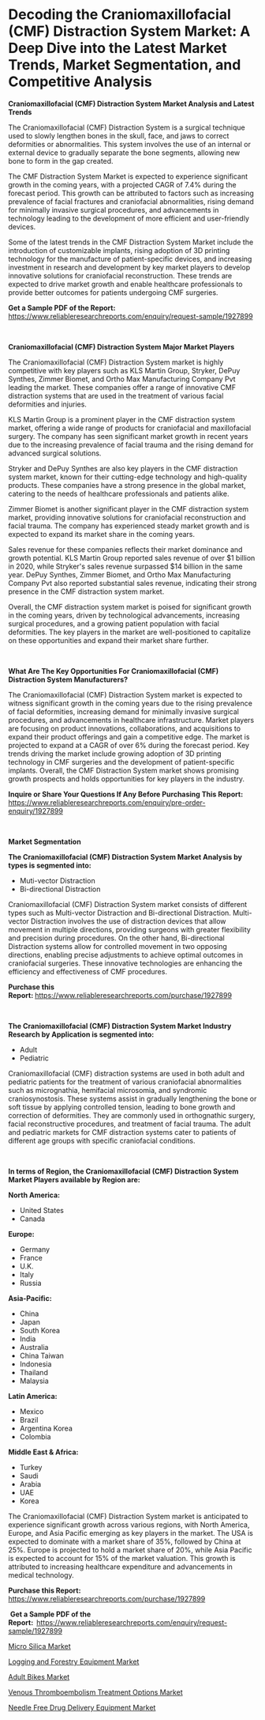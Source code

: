 <p><h1>Decoding the Craniomaxillofacial (CMF) Distraction System Market: A Deep Dive into the Latest Market Trends, Market Segmentation, and Competitive Analysis</h1></p><p><strong>Craniomaxillofacial (CMF) Distraction System Market Analysis and Latest Trends</strong></p>
<p><p>The Craniomaxillofacial (CMF) Distraction System is a surgical technique used to slowly lengthen bones in the skull, face, and jaws to correct deformities or abnormalities. This system involves the use of an internal or external device to gradually separate the bone segments, allowing new bone to form in the gap created.</p><p>The CMF Distraction System Market is expected to experience significant growth in the coming years, with a projected CAGR of 7.4% during the forecast period. This growth can be attributed to factors such as increasing prevalence of facial fractures and craniofacial abnormalities, rising demand for minimally invasive surgical procedures, and advancements in technology leading to the development of more efficient and user-friendly devices.</p><p>Some of the latest trends in the CMF Distraction System Market include the introduction of customizable implants, rising adoption of 3D printing technology for the manufacture of patient-specific devices, and increasing investment in research and development by key market players to develop innovative solutions for craniofacial reconstruction. These trends are expected to drive market growth and enable healthcare professionals to provide better outcomes for patients undergoing CMF surgeries.</p></p>
<p><strong>Get a Sample PDF of the Report:&nbsp;</strong> <a href="https://www.reliableresearchreports.com/enquiry/request-sample/1927899">https://www.reliableresearchreports.com/enquiry/request-sample/1927899</a></p>
<p>&nbsp;</p>
<p><strong>Craniomaxillofacial (CMF) Distraction System Major Market Players</strong></p>
<p><p>The Craniomaxillofacial (CMF) Distraction System market is highly competitive with key players such as KLS Martin Group, Stryker, DePuy Synthes, Zimmer Biomet, and Ortho Max Manufacturing Company Pvt leading the market. These companies offer a range of innovative CMF distraction systems that are used in the treatment of various facial deformities and injuries.</p><p>KLS Martin Group is a prominent player in the CMF distraction system market, offering a wide range of products for craniofacial and maxillofacial surgery. The company has seen significant market growth in recent years due to the increasing prevalence of facial trauma and the rising demand for advanced surgical solutions.</p><p>Stryker and DePuy Synthes are also key players in the CMF distraction system market, known for their cutting-edge technology and high-quality products. These companies have a strong presence in the global market, catering to the needs of healthcare professionals and patients alike.</p><p>Zimmer Biomet is another significant player in the CMF distraction system market, providing innovative solutions for craniofacial reconstruction and facial trauma. The company has experienced steady market growth and is expected to expand its market share in the coming years.</p><p>Sales revenue for these companies reflects their market dominance and growth potential. KLS Martin Group reported sales revenue of over $1 billion in 2020, while Stryker's sales revenue surpassed $14 billion in the same year. DePuy Synthes, Zimmer Biomet, and Ortho Max Manufacturing Company Pvt also reported substantial sales revenue, indicating their strong presence in the CMF distraction system market.</p><p>Overall, the CMF distraction system market is poised for significant growth in the coming years, driven by technological advancements, increasing surgical procedures, and a growing patient population with facial deformities. The key players in the market are well-positioned to capitalize on these opportunities and expand their market share further.</p></p>
<p>&nbsp;</p>
<p><strong>What Are The Key Opportunities For Craniomaxillofacial (CMF) Distraction System Manufacturers?</strong></p>
<p><p>The Craniomaxillofacial (CMF) Distraction System market is expected to witness significant growth in the coming years due to the rising prevalence of facial deformities, increasing demand for minimally invasive surgical procedures, and advancements in healthcare infrastructure. Market players are focusing on product innovations, collaborations, and acquisitions to expand their product offerings and gain a competitive edge. The market is projected to expand at a CAGR of over 6% during the forecast period. Key trends driving the market include growing adoption of 3D printing technology in CMF surgeries and the development of patient-specific implants. Overall, the CMF Distraction System market shows promising growth prospects and holds opportunities for key players in the industry.</p></p>
<p><strong>Inquire or Share Your Questions If Any Before Purchasing This Report:</strong> <a href="https://www.reliableresearchreports.com/enquiry/pre-order-enquiry/1927899">https://www.reliableresearchreports.com/enquiry/pre-order-enquiry/1927899</a></p>
<p>&nbsp;</p>
<p><strong>Market Segmentation</strong></p>
<p><strong>The Craniomaxillofacial (CMF) Distraction System Market Analysis by types is segmented into:</strong></p>
<p><ul><li>Muti-vector Distraction</li><li>Bi-directional Distraction</li></ul></p>
<p><p>Craniomaxillofacial (CMF) Distraction System market consists of different types such as Multi-vector Distraction and Bi-directional Distraction. Multi-vector Distraction involves the use of distraction devices that allow movement in multiple directions, providing surgeons with greater flexibility and precision during procedures. On the other hand, Bi-directional Distraction systems allow for controlled movement in two opposing directions, enabling precise adjustments to achieve optimal outcomes in craniofacial surgeries. These innovative technologies are enhancing the efficiency and effectiveness of CMF procedures.</p></p>
<p><strong>Purchase this Report:&nbsp;</strong><a href="https://www.reliableresearchreports.com/purchase/1927899">https://www.reliableresearchreports.com/purchase/1927899</a></p>
<p>&nbsp;</p>
<p><strong>The Craniomaxillofacial (CMF) Distraction System Market Industry Research by Application is segmented into:</strong></p>
<p><ul><li>Adult</li><li>Pediatric</li></ul></p>
<p><p>Craniomaxillofacial (CMF) distraction systems are used in both adult and pediatric patients for the treatment of various craniofacial abnormalities such as micrognathia, hemifacial microsomia, and syndromic craniosynostosis. These systems assist in gradually lengthening the bone or soft tissue by applying controlled tension, leading to bone growth and correction of deformities. They are commonly used in orthognathic surgery, facial reconstructive procedures, and treatment of facial trauma. The adult and pediatric markets for CMF distraction systems cater to patients of different age groups with specific craniofacial conditions.</p></p>
<p>&nbsp;</p>
<p><strong>In terms of Region, the Craniomaxillofacial (CMF) Distraction System Market Players available by Region are:</strong></p>
<p>
    <p> <strong> North America: </strong>
        <ul>
            <li>United States</li>
            <li>Canada</li>
        </ul>
        </p> 
    <p> <strong> Europe: </strong>
        <ul>
            <li>Germany</li>
            <li>France</li>
            <li>U.K.</li>
            <li>Italy</li>
            <li>Russia</li>
        </ul>
        </p> 
    <p> <strong> Asia-Pacific: </strong>
        <ul>
            <li>China</li>
            <li>Japan</li>
            <li>South Korea</li>
            <li>India</li>
            <li>Australia</li>
            <li>China Taiwan</li>
            <li>Indonesia</li>
            <li>Thailand</li>
            <li>Malaysia</li>
        </ul>
        </p> 
    <p> <strong> Latin America: </strong>
        <ul>
            <li>Mexico</li>
            <li>Brazil</li>
            <li>Argentina Korea</li>
            <li>Colombia</li>
        </ul>
        </p> 
    <p> <strong> Middle East & Africa: </strong>
        <ul>
            <li>Turkey</li>
            <li>Saudi</li>
            <li>Arabia</li>
            <li>UAE</li>
            <li>Korea</li>
        </ul>
    </p>
    </p>
<p><p>The Craniomaxillofacial (CMF) Distraction System market is anticipated to experience significant growth across various regions, with North America, Europe, and Asia Pacific emerging as key players in the market. The USA is expected to dominate with a market share of 35%, followed by China at 25%. Europe is projected to hold a market share of 20%, while Asia Pacific is expected to account for 15% of the market valuation. This growth is attributed to increasing healthcare expenditure and advancements in medical technology.</p></p>
<p><strong>Purchase this Report: </strong><a href="https://www.reliableresearchreports.com/purchase/1927899">https://www.reliableresearchreports.com/purchase/1927899</a></p>
<p>&nbsp;<strong>Get a Sample PDF of the Report:&nbsp;&nbsp;</strong><a href="https://www.reliableresearchreports.com/enquiry/request-sample/1927899">https://www.reliableresearchreports.com/enquiry/request-sample/1927899</a></p>
<p><strong></strong></p>
<p><p><a href="https://view.publitas.com/reportprime-1/micro-silica-market-analysis-examines-its-scope-on-growth-opportunities-and-forecasted-trends-spanning-from-2024-to-2031/">Micro Silica Market</a></p><p><a href="https://carnation-joke-41f.notion.site/Logging-and-Forestry-Equipment-Market-Research-Report-Provides-thorough-Industry-Overview-which-off-c4b46fee0d51410bb7fcb53445bf0129">Logging and Forestry Equipment Market</a></p><p><a href="https://view.publitas.com/reportprime-1/adult-bikes-market-size-growth-outlook-from-2024-to-2031-projecting-at-markets-trends-analysis-by-application-regional-outlook-and-revenue/">Adult Bikes Market</a></p><p><a href="https://extreme-scabiosa-c81.notion.site/Venous-Thromboembolism-Treatment-Options-Market-Provides-a-Comprehensive-Analysis-Including-a-Macro--a2dfb9c359374cf390707bbb18cc4e01">Venous Thromboembolism Treatment Options Market</a></p><p><a href="https://adventurous-uranium-ef9.notion.site/Needle-Free-Drug-Delivery-Equipment-Market-Research-Report-Reveals-The-Latest-Trends-And-Opportuniti-c4043ef48ea34f8fa75fb3670c0ae588">Needle Free Drug Delivery Equipment Market</a></p></p>